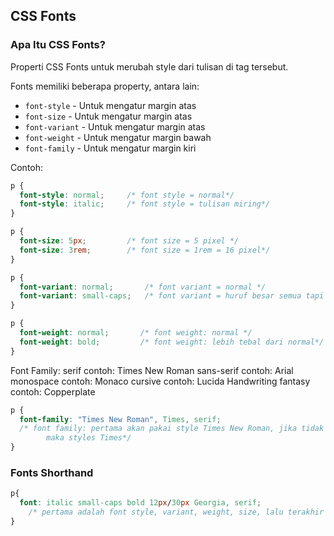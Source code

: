 ## CSS Fonts

### Apa Itu CSS Fonts?

Properti CSS Fonts untuk merubah style dari tulisan di tag tersebut.

Fonts memiliki beberapa property, antara lain:

- `font-style` - Untuk mengatur margin atas
- `font-size` - Untuk mengatur margin atas
- `font-variant` - Untuk mengatur margin atas
- `font-weight` - Untuk mengatur margin bawah
- `font-family` - Untuk mengatur margin kiri

Contoh:

```css
p {
  font-style: normal;     /* font style = normal*/
  font-style: italic;     /* font style = tulisan miring*/ 
}
```

```css
p {
  font-size: 5px;         /* font size = 5 pixel */
  font-size: 3rem;        /* font size = 1rem = 16 pixel*/ 
}
```

```css
p {
  font-variant: normal;       /* font variant = normal */
  font-variant: small-caps;   /* font variant = huruf besar semua tapi ukuran kecil*/ 
}
```

```css
p {
  font-weight: normal;       /* font weight: normal */
  font-weight: bold;         /* font weight: lebih tebal dari normal*/ 
}
```

Font Family:
serif        contoh: Times New Roman
sans-serif   contoh: Arial
monospace    contoh: Monaco
cursive      contoh: Lucida Handwriting
fantasy      contoh: Copperplate

```css
p {
  font-family: "Times New Roman", Times, serif;      
  /* font family: pertama akan pakai style Times New Roman, jika tidak ada
        maka styles Times*/ 
}
```

### Fonts Shorthand

```css
p{
  font: italic small-caps bold 12px/30px Georgia, serif;
    /* pertama adalah font style, variant, weight, size, lalu terakhir font family */
}
```
